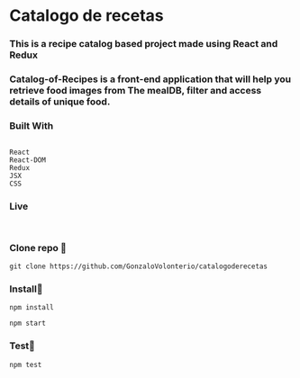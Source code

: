 # Catalogo de recetas

### This is a recipe catalog based project made using React and Redux

### Catalog-of-Recipes is a front-end application that will help you retrieve food images from The mealDB, filter and access details of unique food.

### Built With

```

React
React-DOM
Redux
JSX
CSS

```
### Live

```


```
### Clone repo 🔧

```
git clone https://github.com/GonzaloVolonterio/catalogoderecetas
```
### Install🔧

```
npm install
```

```
npm start
```
### Test🔧

```
npm test

```
